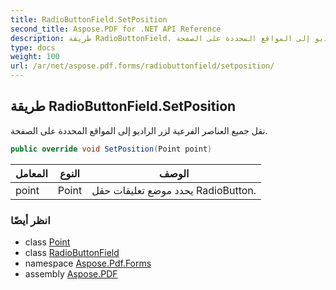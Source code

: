 ```yaml
---
title: RadioButtonField.SetPosition
second_title: Aspose.PDF for .NET API Reference
description: طريقة RadioButtonField. نقل جميع العناصر الفرعية لزر الراديو إلى المواقع المحددة على الصفحة
type: docs
weight: 100
url: /ar/net/aspose.pdf.forms/radiobuttonfield/setposition/
---
```

## طريقة RadioButtonField.SetPosition

نقل جميع العناصر الفرعية لزر الراديو إلى المواقع المحددة على الصفحة.

```csharp
public override void SetPosition(Point point)
```

| المعامل | النوع | الوصف |
| --- | --- | --- |
| point | Point | يحدد موضع تعليقات حقل RadioButton. |

### انظر أيضًا

* class [Point](../../../aspose.pdf/point/)
* class [RadioButtonField](../)
* namespace [Aspose.Pdf.Forms](../../../aspose.pdf.forms/)
* assembly [Aspose.PDF](../../../)